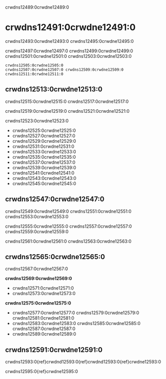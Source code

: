 crwdns12489:0crwdne12489:0
# crwdns12491:0crwdne12491:0

crwdns12493:0crwdne12493:0 crwdns12495:0crwdne12495:0

crwdns12497:0crwdne12497:0 crwdns12499:0crwdne12499:0 crwdns12501:0crwdne12501:0 crwdns12503:0crwdne12503:0

```{figure} ../figures/first-pull-request.png
crwdns12505:0crwdne12505:0
crwdns12507:0crwdne12507:0 crwdns12509:0crwdne12509:0 crwdns12511:0crwdne12511:0
```
## crwdns12513:0crwdne12513:0

crwdns12515:0crwdne12515:0 crwdns12517:0crwdne12517:0

crwdns12519:0crwdne12519:0 crwdns12521:0crwdne12521:0

crwdns12523:0crwdne12523:0

- crwdns12525:0crwdne12525:0
- crwdns12527:0crwdne12527:0
- crwdns12529:0crwdne12529:0
- crwdns12531:0crwdne12531:0
- crwdns12533:0crwdne12533:0
- crwdns12535:0crwdne12535:0
- crwdns12537:0crwdne12537:0
- crwdns12539:0crwdne12539:0
- crwdns12541:0crwdne12541:0
- crwdns12543:0crwdne12543:0
- crwdns12545:0crwdne12545:0

## crwdns12547:0crwdne12547:0

crwdns12549:0crwdne12549:0 crwdns12551:0crwdne12551:0 crwdns12553:0crwdne12553:0

crwdns12555:0crwdne12555:0 crwdns12557:0crwdne12557:0 crwdns12559:0crwdne12559:0

crwdns12561:0crwdne12561:0 crwdns12563:0crwdne12563:0

## crwdns12565:0crwdne12565:0

crwdns12567:0crwdne12567:0

**crwdns12569:0crwdne12569:0**
* crwdns12571:0crwdne12571:0
* crwdns12573:0crwdne12573:0

**crwdns12575:0crwdne12575:0**
* crwdns12577:0crwdne12577:0 crwdns12579:0crwdne12579:0 crwdns12581:0crwdne12581:0
* crwdns12583:0crwdne12583:0 crwdns12585:0crwdne12585:0 crwdns12587:0crwdne12587:0
* crwdns12589:0crwdne12589:0

## crwdns12591:0crwdne12591:0

crwdns12593:0{ref}crwdnd12593:0{ref}crwdnd12593:0{ref}crwdne12593:0

crwdns12595:0{ref}crwdne12595:0
